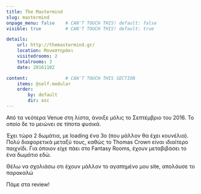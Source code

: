 ```yaml
---
title: The Mastermind
slug: mastermind
onpage_menu: false    # CAN'T TOUCH THIS! default: false
visible: true         # CAN'T TOUCH THIS! default: true

details:
    url: http://themastermind.gr/
    location: Μοναστηράκι
    visitedrooms: 2
    totalrooms: 3
    date: 20161102

content:              # CAN'T TOUCH THIS SECTION
    items: @self.modular
    order:
        by: default
        dir: asc
---
```


Από τα νεότερα Venue στη λίστα, άνοιξε μόλις το Σεπτέμβριο του 2016. Το οποίο δε το μειώνει σε τίποτα φυσικά.

Έχει τώρα 2 δωμάτια, με loading ένα 3ο (που μάλλον θα έχει κουνέλια).  Πολύ διαφορετικά μεταξύ τους, καθώς το Thomas Crown είναι ιδιαίτερο παιχνίδι. 
Για όποιον είχε πάει στο Fantasy Rooms, έχουν μεταβιβάσει το ένα δωμάτιο εδώ.

Θέλω να σχολιάσω οτι έχουν μάλλον το αγαπημένο μου site, απολάυσε το παρακαλώ

Πάμε στα review!
